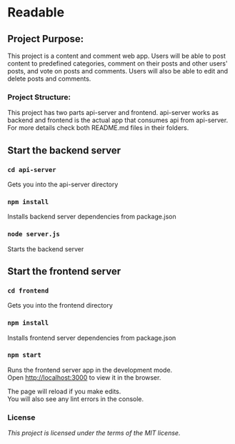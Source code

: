 # Readable

## Project Purpose:

This project is a content and comment web app. Users will be able to post content to predefined categories, comment on their posts and other users' posts, and vote on posts and comments. Users will also be able to edit and delete posts and comments.

### Project Structure:

This project has two parts api-server and frontend. api-server works as backend and frontend is the actual app that consumes api from api-server. For more details check both README.md files in their folders.

## Start the backend server

### `cd api-server`
Gets you into the api-server directory

### `npm install`
Installs backend server dependencies from package.json

### `node server.js`
Starts the backend server

## Start the frontend server

### `cd frontend`
Gets you into the frontend directory

### `npm install`
Installs frontend server dependencies from package.json

### `npm start`
Runs the frontend server app in the development mode.<br>
Open [http://localhost:3000](http://localhost:3000) to view it in the browser.

The page will reload if you make edits.<br>
You will also see any lint errors in the console.

### License
*This project is licensed under the terms of the MIT license.*
